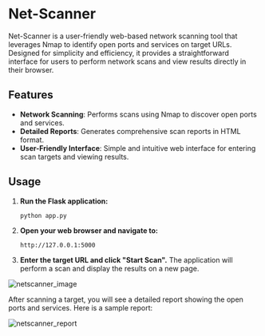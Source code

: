 # Net-Scanner

Net-Scanner is a user-friendly web-based network scanning tool that leverages Nmap to identify open ports and services on target URLs. Designed for simplicity and efficiency, it provides a straightforward interface for users to perform network scans and view results directly in their browser.

## Features

- **Network Scanning**: Performs scans using Nmap to discover open ports and services.
- **Detailed Reports**: Generates comprehensive scan reports in HTML format.
- **User-Friendly Interface**: Simple and intuitive web interface for entering scan targets and viewing results.

## Usage

1. **Run the Flask application:**

    ```bash
    python app.py
    ```

2. **Open your web browser and navigate to:**

    ```
    http://127.0.0.1:5000
    ```

3. **Enter the target URL and click "Start Scan".** The application will perform a scan and display the results on a new page.

![netscanner_image](https://github.com/user-attachments/assets/d60c7a8c-58fb-4b2d-9d16-a22886c271ff)

After scanning a target, you will see a detailed report showing the open ports and services. Here is a sample report:

![netscanner_report](https://github.com/user-attachments/assets/aeda72f3-17f3-4e67-adfb-09baa813400d)

